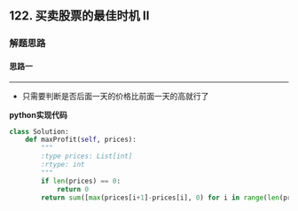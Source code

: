 ## 122. 买卖股票的最佳时机 II
### 解题思路
#### 思路一
****
- 只需要判断是否后面一天的价格比前面一天的高就行了

**python实现代码**
```python
class Solution:
    def maxProfit(self, prices):
        """
        :type prices: List[int]
        :rtype: int
        """
        if len(prices) == 0:
            return 0
        return sum([max(prices[i+1]-prices[i], 0) for i in range(len(prices)-1)])

```

